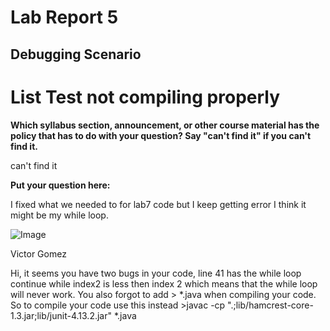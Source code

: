 # Lab Report 5
## Debugging Scenario

# List Test not compiling properly
**Which syllabus section, announcement, or other course material has the policy that has to do with your question? Say "can't find it" if you can't find it.**

can't find it

**Put your question here:**

I fixed what we needed to for lab7 code but I keep getting error I think it might be my while loop.

![Image](http://url/a.png)

Victor Gomez

Hi, it seems you have two bugs in your code, line 41 has the while loop continue while index2 is less then index 2 which means that the while loop will never work. You also forgot to add > *.java when compiling your code. So to compile your code use this instead >javac -cp ".;lib/hamcrest-core-1.3.jar;lib/junit-4.13.2.jar" *.java



